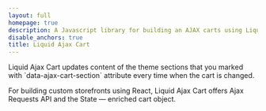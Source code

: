 ```yaml
---
layout: full
homepage: true
description: A Javascript library for building an AJAX carts using Liquid templates in Shopify
disable_anchors: true
title: Liquid Ajax Cart
---
```


<div class="row">
<div class="col-8"
<p class="lead" markdown="1">
Liquid Ajax Cart updates content of the theme sections that you marked with `data-ajax-cart-section` attribute every time when the cart is changed.
</p>
</div>
<div class="col-4">
For building custom storefronts using React, Liquid Ajax Cart offers Ajax Requests API and the State — enriched cart object.
</div>
</div>
